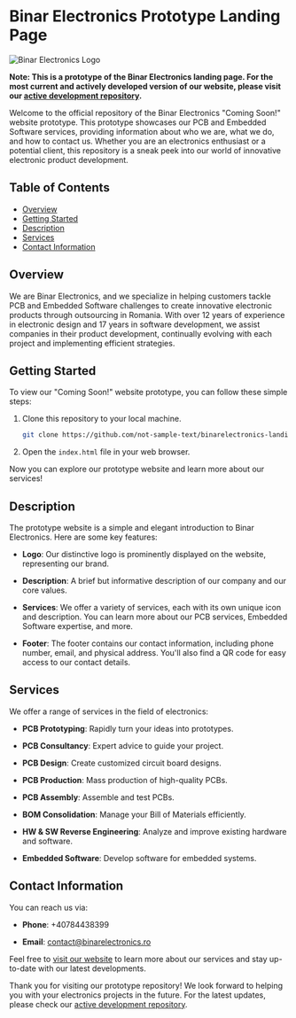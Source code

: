 # Binar Electronics Prototype Landing Page

![Binar Electronics Logo](assets/logo.png)

**Note: This is a prototype of the Binar Electronics landing page. For the most current and actively developed version of our website, please visit our [active development repository](https://github.com/binarelectronics/binarelectronics.ro-under-construction).**

Welcome to the official repository of the Binar Electronics "Coming Soon!" website prototype. This prototype showcases our PCB and Embedded Software services, providing information about who we are, what we do, and how to contact us. Whether you are an electronics enthusiast or a potential client, this repository is a sneak peek into our world of innovative electronic product development.

## Table of Contents

- [Overview](#overview)
- [Getting Started](#getting-started)
- [Description](#description)
- [Services](#services)
- [Contact Information](#contact-information)

## Overview

We are Binar Electronics, and we specialize in helping customers tackle PCB and Embedded Software challenges to create innovative electronic products through outsourcing in Romania. With over 12 years of experience in electronic design and 17 years in software development, we assist companies in their product development, continually evolving with each project and implementing efficient strategies.

## Getting Started

To view our "Coming Soon!" website prototype, you can follow these simple steps:

1. Clone this repository to your local machine.

   ```bash
   git clone https://github.com/not-sample-text/binarelectronics-landing
   ```

2. Open the `index.html` file in your web browser.

Now you can explore our prototype website and learn more about our services!

## Description

The prototype website is a simple and elegant introduction to Binar Electronics. Here are some key features:

- **Logo**: Our distinctive logo is prominently displayed on the website, representing our brand.

- **Description**: A brief but informative description of our company and our core values.

- **Services**: We offer a variety of services, each with its own unique icon and description. You can learn more about our PCB services, Embedded Software expertise, and more.

- **Footer**: The footer contains our contact information, including phone number, email, and physical address. You'll also find a QR code for easy access to our contact details.

## Services

We offer a range of services in the field of electronics:

- **PCB Prototyping**: Rapidly turn your ideas into prototypes.

- **PCB Consultancy**: Expert advice to guide your project.

- **PCB Design**: Create customized circuit board designs.

- **PCB Production**: Mass production of high-quality PCBs.

- **PCB Assembly**: Assemble and test PCBs.

- **BOM Consolidation**: Manage your Bill of Materials efficiently.

- **HW & SW Reverse Engineering**: Analyze and improve existing hardware and software.

- **Embedded Software**: Develop software for embedded systems.

## Contact Information

You can reach us via:

- **Phone**: +40784438399 

- **Email**: [contact@binarelectronics.ro](mailto:contact@binarelectronics.ro)

Feel free to [visit our website](https://binarelectronics.ro) to learn more about our services and stay up-to-date with our latest developments.

Thank you for visiting our prototype repository! We look forward to helping you with your electronics projects in the future. For the latest updates, please check our [active development repository](https://github.com/binarelectronics/binarelectronics.ro-under-construction).
